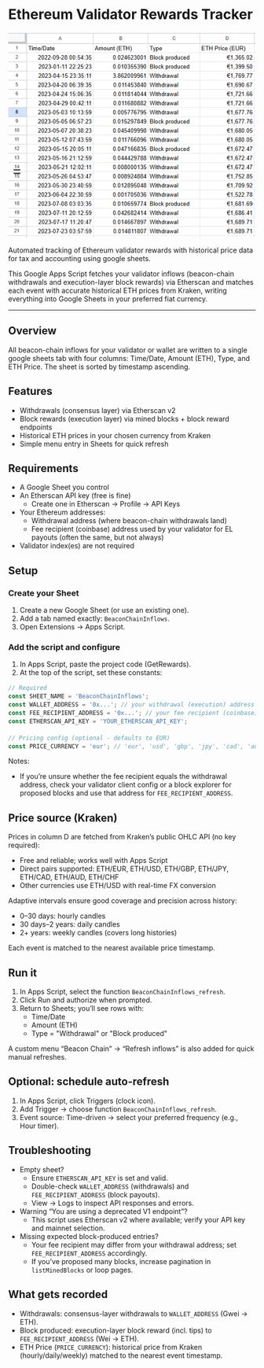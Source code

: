 # Ethereum Validator Rewards Tracker

<p align="center">
  <img src="./Capture.PNG" alt="Example output — BeaconChainInflows sheet" />
  
</p>

Automated tracking of Ethereum validator rewards with historical price data for tax and accounting using google sheets.

This Google Apps Script fetches your validator inflows (beacon-chain withdrawals and execution-layer block rewards) via Etherscan and matches each event with accurate historical ETH prices from Kraken, writing everything into Google Sheets in your preferred fiat currency.

---

## Overview
All beacon-chain inflows for your validator or wallet are written to a single google sheets tab with four columns: Time/Date, Amount (ETH), Type, and ETH Price. The sheet is sorted by timestamp ascending.

## Features
- Withdrawals (consensus layer) via Etherscan v2
- Block rewards (execution layer) via mined blocks + block reward endpoints
- Historical ETH prices in your chosen currency from Kraken
- Simple menu entry in Sheets for quick refresh

## Requirements
- A Google Sheet you control
- An Etherscan API key (free is fine)
  - Create one in Etherscan → Profile → API Keys
- Your Ethereum addresses:
  - Withdrawal address (where beacon-chain withdrawals land)
  - Fee recipient (coinbase) address used by your validator for EL payouts (often the same, but not always)
- Validator index(es) are not required

## Setup

### Create your Sheet
1. Create a new Google Sheet (or use an existing one).
2. Add a tab named exactly: `BeaconChainInflows`.
3. Open Extensions → Apps Script.

### Add the script and configure
1. In Apps Script, paste the project code (GetRewards).
2. At the top of the script, set these constants:

```javascript
// Required
const SHEET_NAME = 'BeaconChainInflows';
const WALLET_ADDRESS = '0x...'; // your withdrawal (execution) address
const FEE_RECIPIENT_ADDRESS = '0x...'; // your fee recipient (coinbase) address
const ETHERSCAN_API_KEY = 'YOUR_ETHERSCAN_API_KEY';

// Pricing config (optional - defaults to EUR)
const PRICE_CURRENCY = 'eur'; // 'eur', 'usd', 'gbp', 'jpy', 'cad', 'aud', 'chf'
```

Notes:
- If you’re unsure whether the fee recipient equals the withdrawal address, check your validator client config or a block explorer for proposed blocks and use that address for `FEE_RECIPIENT_ADDRESS`.

## Price source (Kraken)
Prices in column D are fetched from Kraken’s public OHLC API (no key required):
- Free and reliable; works well with Apps Script
- Direct pairs supported: ETH/EUR, ETH/USD, ETH/GBP, ETH/JPY, ETH/CAD, ETH/AUD, ETH/CHF
- Other currencies use ETH/USD with real-time FX conversion

Adaptive intervals ensure good coverage and precision across history:
- 0–30 days: hourly candles
- 30 days–2 years: daily candles
- 2+ years: weekly candles (covers long histories)

Each event is matched to the nearest available price timestamp.

## Run it
1. In Apps Script, select the function `BeaconChainInflows_refresh`.
2. Click Run and authorize when prompted.
3. Return to Sheets; you’ll see rows with:
   - Time/Date
   - Amount (ETH)
   - Type = "Withdrawal" or "Block produced"

A custom menu “Beacon Chain” → “Refresh inflows” is also added for quick manual refreshes.

## Optional: schedule auto-refresh
1. In Apps Script, click Triggers (clock icon).
2. Add Trigger → choose function `BeaconChainInflows_refresh`.
3. Event source: Time-driven → select your preferred frequency (e.g., Hour timer).

## Troubleshooting
- Empty sheet?
  - Ensure `ETHERSCAN_API_KEY` is set and valid.
  - Double-check `WALLET_ADDRESS` (withdrawals) and `FEE_RECIPIENT_ADDRESS` (block payouts).
  - View → Logs to inspect API responses and errors.
- Warning “You are using a deprecated V1 endpoint”?
  - This script uses Etherscan v2 where available; verify your API key and mainnet selection.
- Missing expected block-produced entries?
  - Your fee recipient may differ from your withdrawal address; set `FEE_RECIPIENT_ADDRESS` accordingly.
  - If you’ve proposed many blocks, increase pagination in `listMinedBlocks` or loop pages.

## What gets recorded
- Withdrawals: consensus-layer withdrawals to `WALLET_ADDRESS` (Gwei → ETH).
- Block produced: execution-layer block reward (incl. tips) to `FEE_RECIPIENT_ADDRESS` (Wei → ETH).
- ETH Price (`PRICE_CURRENCY`): historical price from Kraken (hourly/daily/weekly) matched to the nearest event timestamp.


